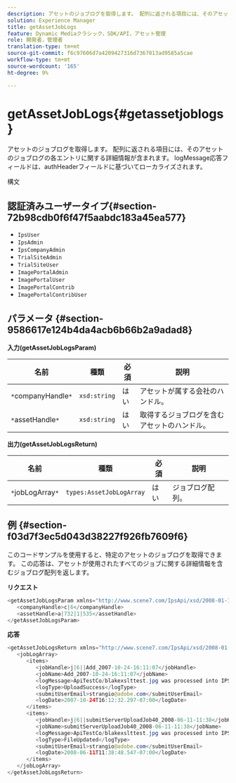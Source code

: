 ```yaml
---
description: アセットのジョブログを取得します。 配列に返される項目には、そのアセットのジョブログの各エントリに関する詳細情報が含まれます。 logMessage応答フィールドは、authHeaderフィールドに基づいてローカライズされます。
solution: Experience Manager
title: getAssetJobLogs
feature: Dynamic Mediaクラシック，SDK/API，アセット管理
role: 開発者，管理者
translation-type: tm+mt
source-git-commit: f6c97606d7a4209427316d7367013ad9585a5cae
workflow-type: tm+mt
source-wordcount: '165'
ht-degree: 9%

---
```



# getAssetJobLogs{#getassetjoblogs}

アセットのジョブログを取得します。 配列に返される項目には、そのアセットのジョブログの各エントリに関する詳細情報が含まれます。 logMessage応答フィールドは、authHeaderフィールドに基づいてローカライズされます。

構文

## 認証済みユーザータイプ{#section-72b98cdb0f6f47f5aabdc183a45ea577}

* `IpsUser`
* `IpsAdmin`
* `IpsCompanyAdmin`
* `TrialSiteAdmin`
* `TrialSiteUser`
* `ImagePortalAdmin`
* `ImagePortalUser`
* `ImagePortalContrib`
* `ImagePortalContribUser`

## パラメータ {#section-9586617e124b4da4acb6b66b2a9adad8}

**入力(getAssetJobLogsParam)**

| 名前 | 種類 | 必須 | 説明 |
|---|---|---|---|
| `*`companyHandle`*` | `xsd:string` | はい | アセットが属する会社のハンドル。 |
| `*`assetHandle`*` | `xsd:string` | はい | 取得するジョブログを含むアセットのハンドル。 |

**出力(getAssetJobLogsReturn)**

| 名前 | 種類 | 必須 | 説明 |
|---|---|---|---|
| `*`jobLogArray`*` | `types:AssetJobLogArray` | はい | ジョブログ配列。 |

## 例 {#section-f03d7f3ec5d043d38227f926fb7609f6}

このコードサンプルを使用すると、特定のアセットのジョブログを取得できます。 この応答は、アセットが使用されたすべてのジョブに関する詳細情報を含むジョブログ配列を返します。

**リクエスト**

```java
<getAssetJobLogsParam xmlns="http://www.scene7.com/IpsApi/xsd/2008-01-15">
   <companyHandle>c|6</companyHandle>
   <assetHandle>a|732|1|535</assetHandle>
</getAssetJobLogsParam>
```

**応答**

```java
<getAssetJobLogsReturn xmlns="http://www.scene7.com/IpsApi/xsd/2008-01-15">
   <jobLogArray>
      <items>
         <jobHandle>j|6||Add_2007-10-24-16:11:07</jobHandle>
         <jobName>Add_2007-10-24-16:11:07</jobName>
         <logMessage>ApiTestCo/blakexslttest.jpg was processed into IPS</logMessage>
         <logType>UploadSuccess</logType>
         <submitUserEmail>strangio@adobe.com</submitUserEmail>
         <logDate>2007-10-24T16:12:32.297-07:00</logDate>
      </items>
      <items>
         <jobHandle>j|6||submitServerUploadJob40_2008-06-11-11:38</jobHandle>
         <jobName>submitServerUploadJob40_2008-06-11-11:38</jobName>
         <logMessage>ApiTestCo/blakexslttest.jpg was processed into IPS.</logMessage>
         <logType>FileUpdated</logType>
         <submitUserEmail>strangio@adobe.com</submitUserEmail>
         <logDate>2008-06-11T11:38:48.547-07:00</logDate>
      </items>
   </jobLogArray>
</getAssetJobLogsReturn>
```

